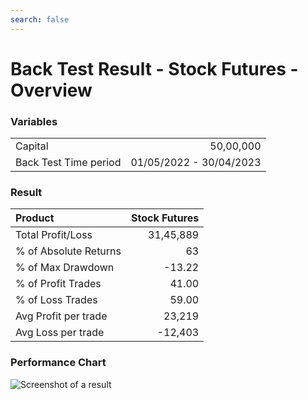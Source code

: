```yaml
---
search: false
---
```



# Back Test Result - Stock Futures - Overview

### Variables
<style>
  td:first-child {
    text-align: left;
  }
 
  td:last-child {
    text-align: right;
  }
</style>
 
<table>
    <tr>
    <td>Capital</td>
    <td>50,00,000</td>
    </tr>
    <tr>
    <td>Back Test Time period</td>
    <td>01/05/2022 - 30/04/2023</td>
    </tr>
</table>

### Result

|Product|Stock Futures|
|:-|-:|
|Total Profit/Loss|31,45,889|
|% of Absolute Returns|63|
|% of Max Drawdown|-13.22|
|% of Profit Trades|41.00|
% of Loss Trades|59.00|
|Avg Profit per trade|23,219|
|Avg Loss per trade|-12,403|

### Performance Chart

![Screenshot of a result](/stocks.png)
